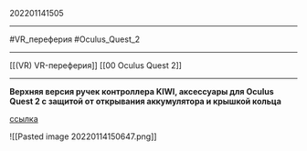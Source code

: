 202201141505
***
#VR_переферия #Oculus_Quest_2 
***
[[(VR) VR-переферия]] [[00 Oculus Quest 2]]
***
**Верхняя версия ручек контроллера KIWI, аксессуары для Oculus Quest 2 с защитой от открывания аккумулятора и крышкой кольца**

[ссылка](https://aliexpress.ru/item/1005003497872716.html?aff_fcid=6523a29840cc44e98f82fbec6c6fd04b-1642161870122-00147-_Ari9qi&aff_fsk=_Ari9qi&aff_platform=default&aff_trace_key=6523a29840cc44e98f82fbec6c6fd04b-1642161870122-00147-_Ari9qi&bizType=ProductDetail&businessType=ProductDetail&item_id=1005003497872716&platform=AE&shareId=40149027232&sk=_Ari9qi&sku_id=12000026064066886&social_params=40149027232&spreadType=socialShare&srcSns=sns_Copy&terminal_id=ca5206b834b44ec8beabf3a26d030bcf&tt=MG)

![[Pasted image 20220114150647.png]]
